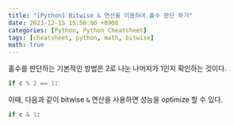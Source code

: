 ```yaml
---
title: "[Python] Bitwise & 연산을 이용하여 홀수 판단 하기"
date: 2023-12-15 15:50:00 +0900
categories: [Python, Python Cheatsheet]
tags: [cheatsheet, python, math, bitwise]
math: true
---
```


홀수를 판단하는 기본적인 방법은 2로 나눈 나머지가 1인지 확인하는 것이다.

```python
if c % 2 == 1:
```

이때, 다음과 같이 bitwise `&` 연산을 사용하면 성능을 optimize 할 수 있다.

```python
if c & 1:
```
